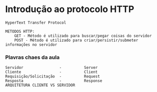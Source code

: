 # Introdução ao protocolo HTTP

    HyperText Transfer Protocol

    METODOS HTTP:
        GET - Método é utilizado para buscar/pegar coisas do servidor
        POST - Método é utilizado para criar/persistir/submeter informações no servidor

### Plavras chaes da aula
    Servidor                -          Server
    Cliente                 -          Client
    Requisição/Solicitação  -          Request
    Resposta                -          Response
    ARQUITETURA CLIENTE VS SERVIDOR
    